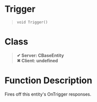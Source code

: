 # Trigger
> `void Trigger()`
# Class
> __✔ Server: CBaseEntity__  
> __✖ Client: undefined__  
# Function Description
Fires off this entity's OnTrigger responses.
